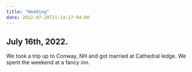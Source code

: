 ```yaml
---
title: "Wedding"
date: 2022-07-20T21:14:27-04:00
---
```


## July 16th, 2022.

We took a trip up to Conway, NH and got married at Cathedral ledge. We spent the weekend at a fancy inn.
